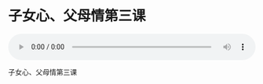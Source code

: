 # 子女心、父母情第三课

<audio style="width: 100%;" preload="false" controls controlslist="nodownload"><source src="http://file.simai.life/audio/mp3/old/24823.mp3" type="audio/mpeg">Your browser does not support the audio element.</audio>


<p>子女心、父母情第三课</p>